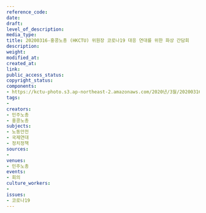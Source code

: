 ```yaml
---
reference_code: 
date: 
draft: 
level_of_description: 
media_type: 
title: 20200316-홍콩노총 (HKCTU) 위원장 코로나19 대응 연대를 위한 화상 간담회
description: 
weight: 
modified_at: 
created_at: 
link: 
public_access_status: 
copyright_status: 
components:
- https://kctu-photo.s3.ap-northeast-2.amazonaws.com/2020년/3월/20200316-홍콩노총+(HKCTU)+위원장+코로나19+대응+연대를+위한+화상+간담회/_CTU4832.jpg
tags:
- 
creators:
- 민주노총
- 홍콩노총
subjects:
- 노동안전
- 국제연대
- 정치정책
sources:
- 
venues:
- 민주노총
events:
- 회의
culture_workers:
- 
issues:
- 코로나19
---
```


